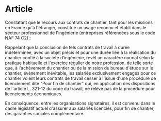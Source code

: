 # Article

Constatant que le recours aux contrats de chantier, tant pour les missions en France qu'à l'étranger, constitue un usage reconnu et établi dans le secteur professionnel de l'ingénierie (entreprises référencées sous le code NAF 74 C2) ;

Rappelant que la conclusion de tels contrats de travail à durée indéterminée, avec un objet précis et pour une durée liée à la réalisation du chantier confié à la société d'ingénierie, revêt un caractère normal selon la pratique habituelle et l'exercice régulier de notre profession, de telle sorte que, à l'achèvement du chantier ou de la mission du bureau d'étude sur le chantier, événement inévitable, les salariés exclusivement engagés pour ce chantier voient leurs contrats de travail cesser à l'issue d'une procédure de licenciement dite "Pour fin de chantier" qui, en application des dispositions de l'article L. 321-12 du code du travail, ne relève pas de la procédure pour licenciements économiques.

En conséquence, entre les organisations signataires, il est convenu dans le cadre législatif actuel d'assurer aux salariés licenciés, pour fin de chantier, des garanties sociales complémentaire. 

